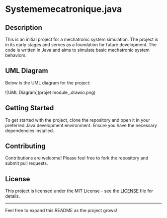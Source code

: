 # Systememecatronique.java

## Description
This is an initial project for a mechatronic system simulation. The project is in its early stages and serves as a foundation for future development. The code is written in Java and aims to simulate basic mechatronic system behaviors.

## UML Diagram
Below is the UML diagram for the project:

![UML Diagram](projet module_.drawio.png)

## Getting Started
To get started with the project, clone the repository and open it in your preferred Java development environment. Ensure you have the necessary dependencies installed.

## Contributing
Contributions are welcome! Please feel free to fork the repository and submit pull requests.

## License
This project is licensed under the MIT License - see the [LICENSE](LICENSE) file for details.

---

Feel free to expand this README as the project grows!

